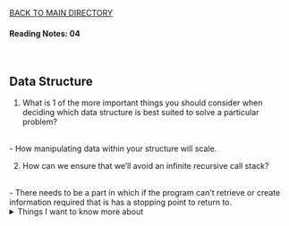 [BACK TO MAIN DIRECTORY](../README.md)

#### Reading Notes: 04
<br>

## Data Structure

1. What is 1 of the more important things you should consider when deciding which data structure is best suited to solve a particular problem?
<br>
- How manipulating data within your structure will scale.

2. How can we ensure that we’ll avoid an infinite recursive call stack?
<br>
- There needs to be a part in which if the program can't retrieve or create information required that is has 
a stopping point to return to.

<details>
<summary>Things I want to know more about</summary>

Begin writing here...
  
</details>